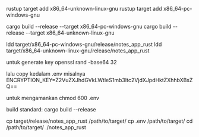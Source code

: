 rustup target add x86_64-unknown-linux-gnu
rustup target add x86_64-pc-windows-gnu

cargo build --release --target x86_64-pc-windows-gnu
cargo build --release --target x86_64-unknown-linux-gnu

ldd target/x86_64-pc-windows-gnu/release/notes_app_rust
ldd target/x86_64-unknown-linux-gnu/release/notes_app_rust

untuk generate key
openssl rand -base64 32

lalu copy kedalam .env 
misalnya 
ENCRYPTION_KEY=Z2VuZXJhdGVkLWtleS1mb3Itc2VjdXJpdHktZXhhbXBsZQ==

untuk mengamankan 
chmod 600 .env

build standard:
cargo build --release

cp target/release/notes_app_rust /path/to/target/
cp .env /path/to/target/
cd /path/to/target/
./notes_app_rust



